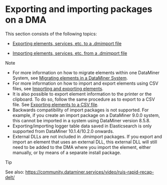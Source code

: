 # Exporting and importing packages on a DMA

This section consists of the following topics:

- [Exporting elements, services, etc. to a .dmimport file](Exporting_elements_services_etc_to_a_dmimport_file.md)

- [Importing elements, services, etc. from a .dmimport file](Importing_elements_services_etc_from_a_dmimport_file.md)

> [!NOTE]
> -  For more information on how to migrate elements within one DataMiner System, see [Migrating elements in a DataMiner System](../DataminerSystems/Migrating_elements_in_a_DataMiner_System.md).
> -  For more information on how to import and export elements using CSV files, see [Importing and exporting elements](../../part_2/elements/Importing_and_exporting_elements.md).
> -  It is also possible to export element information to the printer or the clipboard. To do so, follow the same procedure as to export to a CSV file. See [Exporting elements to a CSV file](../../part_2/elements/Importing_and_exporting_elements.md#exporting-elements-to-a-csv-file).
> -  Backwards compatibility of import packages is not supported. For example, if you create an import package on a DataMiner 9.0.0 system, this cannot be imported in a system using DataMiner version 8.5.8.
> -  Exporting/importing logger table data saved in Elasticsearch is only supported from DataMiner 10.1.4/10.2.0 onwards.
> -  External DLLs are not included in .dmimport packages. If you export and import an element that uses an external DLL, this external DLL will still need to be added to the DMA where you import the element, either manually, or by means of a separate install package.

> [!TIP]
> See also:
> <https://community.dataminer.services/video/ruis-rapid-recap-delt/> 
